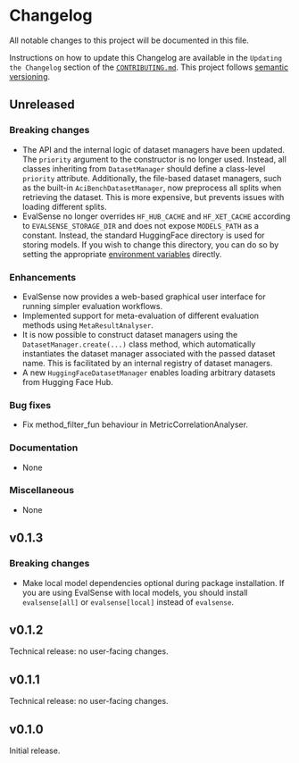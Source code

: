 # Changelog

All notable changes to this project will be documented in this file.

Instructions on how to update this Changelog are available in the `Updating the Changelog` section of the [`CONTRIBUTING.md`](./CONTRIBUTING.md). This project follows [semantic versioning](https://semver.org/spec/v2.0.0.html).

## Unreleased

### Breaking changes

- The API and the internal logic of dataset managers have been updated. The `priority` argument to the constructor is no longer used. Instead, all classes inheriting from `DatasetManager` should define a class-level `priority` attribute. Additionally, the file-based dataset managers, such as the built-in `AciBenchDatasetManager`, now preprocess all splits when retrieving the dataset. This is more expensive, but prevents issues with loading different splits.
- EvalSense no longer overrides `HF_HUB_CACHE` and `HF_XET_CACHE` according to `EVALSENSE_STORAGE_DIR` and does not expose `MODELS_PATH` as a constant. Instead, the standard HuggingFace directory is used for storing models. If you wish to change this directory, you can do so by setting the appropriate [environment variables](https://huggingface.co/docs/huggingface_hub/package_reference/environment_variables) directly.

### Enhancements

- EvalSense now provides a web-based graphical user interface for running simpler evaluation workflows.
- Implemented support for meta-evaluation of different evaluation methods using `MetaResultAnalyser`.
- It is now possible to construct dataset managers using the `DatasetManager.create(...)` class method, which automatically instantiates the dataset manager associated with the passed dataset name. This is facilitated by an internal registry of dataset managers.
- A new `HuggingFaceDatasetManager` enables loading arbitrary datasets from Hugging Face Hub.

### Bug fixes

- Fix method_filter_fun behaviour in MetricCorrelationAnalyser.

### Documentation

- None

### Miscellaneous

- None

## v0.1.3

### Breaking changes

- Make local model dependencies optional during package installation. If you are using EvalSense with local models, you should install `evalsense[all]` or `evalsense[local]` instead of `evalsense`.

## v0.1.2

Technical release: no user-facing changes.

## v0.1.1

Technical release: no user-facing changes.

## v0.1.0

Initial release.
